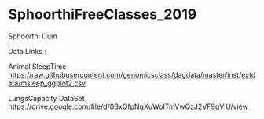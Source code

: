 # SphoorthiFreeClasses_2019
Sphoorthi Oum





Data Links :

Animal SleepTime
https://raw.githubusercontent.com/genomicsclass/dagdata/master/inst/extdata/msleep_ggplot2.csv

LungsCapacity DataSet
https://drive.google.com/file/d/0BxQfpNgXuWoITmVwQzJ2VF9qVlU/view
